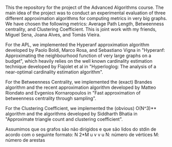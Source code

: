 This the repository for the project of the Advanced Algorithms course. The main idea of the project was to conduct an experimental evaluation of three different approximation algorithms for computing metrics in very big graphs. We have chosen the following metrics: Average Path Length, Betweenness centrality, and Clustering Coefficient. This is joint work with my friends, Miguel Sena, Joana Alves, and Tomás Vieira.

For the APL, we implemented the Hyperanf approximation algorithm developed by Paolo Boldi, Marco Rosa, and Sebastiano Vigna in "Hyperanf: Approximating the neighbourhood function of very large graphs on a budget", which heavily relies on the well known cardinality estimation technique developed by Flajolet et al in "Hyperloglog: The analysis of a near-optimal cardinality estimation algorithm".

For the Betweenness Centrality, we implemented the (exact) Brandes algorithm and the recent approximation algorithm developed by Matteo Riondato and Evgenios Kornaropoulos in "Fast approximation of betweenness centrality through sampling".

For the Clustering Coefficient, we implemented the (obvious) O(N^3)** algorithm and the algorithms developed by Siddharth Bhatia in "Approximate triangle count and clustering coefficient".


Assumimos que os grafos são não dirigidos e que são lidos do stdin de acordo com o seguinte formato:
N 2*M
u v
v u
N: número de vértices
M: número de arestas
